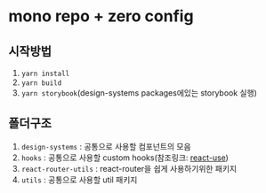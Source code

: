 # mono repo + zero config

## 시작방법

1. `yarn install`
2. `yarn build`
3. `yarn storybook`(design-systems packages에있는 storybook 실행)

## 폴더구조

1. `design-systems` : 공통으로 사용할 컴포넌트의 모음
2. `hooks` : 공통으로 사용할 custom hooks(참조링크: [react-use](https://github.com/streamich/react-use))
3. `react-router-utils` : react-router을 쉽게 사용하기위한 패키지
4. `utils` : 공통으로 사용할 util 패키지
